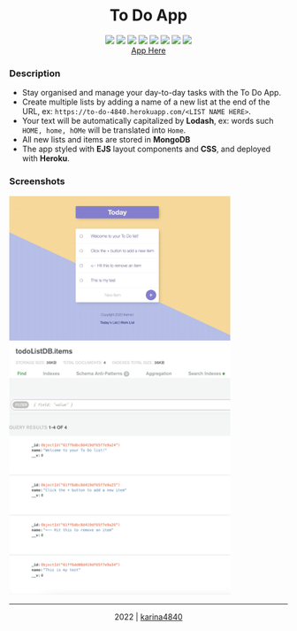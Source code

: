 # <div align="center"> To Do App </div>

 <div align="center"> 
<img src="https://img.shields.io/badge/-CSS3-1572B6?logo=css3&logoColor=white&logoWidth=30"> 
<img src="https://img.shields.io/badge/-JavaScript-F0DB4F?logo=javascript&logoColor=white&logoWidth=30">
<img src="https://img.shields.io/badge/-Node.js-83CD29?logo=node.js&logoColor=white&logoWidth=30">
<img src="https://img.shields.io/badge/-JSON-000000?logo=json&logoColor=white&logoWidth=30">
<img src="https://img.shields.io/badge/-<EJS-CB6699?logo=ejs&logoColor=white&logoWidth=30">
<img src="https://img.shields.io/badge/-Heroku-6762A6?logo=heroku&logoColor=white&logoWidth=30">
<img src="https://img.shields.io/badge/-MongoDB-4FAA41?logo=mongodb&logoColor=white&logoWidth=30">
<img src="https://img.shields.io/badge/-Lodash-5889c4?logo=lodash&logoColor=white&logoWidth=30"> <br>
  <a href="to-do-4840.herokuapp.com/">App Here</a>
</div>
 

### Description
- Stay organised and manage your day-to-day tasks with the To Do App. 
- Create multiple lists by adding a name of a new list at the end of the URL, ex: `https://to-do-4840.herokuapp.com/<LIST NAME HERE>`. 
- Your text will be automatically capitalized by **Lodash**, ex: words such `HOME, home, hOMe` will be translated into `Home`.
- All new lists and items are stored in **MongoDB**
- The app styled with **EJS** layout components and **CSS**, and deployed with **Heroku**.
                                                    
### Screenshots

<img src="https://github.com/karina4840/to-do/blob/main/to-do-screen.png?raw=true" width=400>  
<img src="https://github.com/karina4840/to-do/blob/main/database-screen.png?raw=true" width=400> 

***

<div align="center">
    2022 | <a href="https://github.com/karina4840"> karina4840 </a>
</div>
